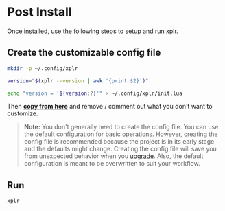 # Post Install

Once [installed][1], use the following steps to setup and run xplr.

## Create the customizable config file

```bash
mkdir -p ~/.config/xplr

version="$(xplr --version | awk '{print $2}')"

echo "version = '${version:?}'" > ~/.config/xplr/init.lua
```

Then
**[copy from here][2]**
and remove / comment out what you don't want to customize.

> **Note:** You don't generally need to create the config file. You can use the
> default configuration for basic operations. However, creating the config file
> is recommended because the project is in its early stage and the defaults
> might change. Creating the config file will save you from unexpected behavior
> when you [upgrade][3].
> Also, the default configuration is meant to be overwritten to suit your
> workflow.

## Run

```
xplr
```

[1]: install.md
[2]: https://github.com/sayanarijit/xplr/blob/main/src/init.lua
[3]: upgrade-guide.md

